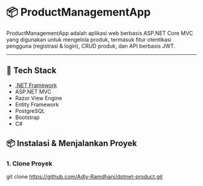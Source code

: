 # 📦 ProductManagementApp

ProductManagementApp adalah aplikasi web berbasis ASP.NET Core MVC yang digunakan untuk mengelola produk, termasuk fitur otentikasi pengguna (registrasi & login), CRUD produk, dan API berbasis JWT.

---

## 🧰 Tech Stack

- [.NET Framework](https://dotnet.microsoft.com/)
- ASP.NET MVC
- Razor View Engine
- Entity Framework
- PostgreSQL 
- Bootstrap 
- C#

## 📦 Instalasi & Menjalankan Proyek

### 1. Clone Proyek

git clone https://github.com/Adly-Ramdhani/dotnet-product.git



